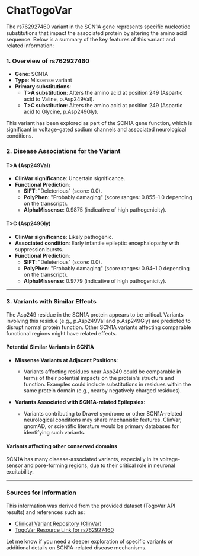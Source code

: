 # ChatTogoVar

The rs762927460 variant in the SCN1A gene represents specific nucleotide substitutions that impact the associated protein by altering the amino acid sequence. Below is a summary of the key features of this variant and related information:

### 1. Overview of rs762927460
- **Gene**: SCN1A
- **Type**: Missense variant
- **Primary substitutions**: 
  - **T>A substitution**: Alters the amino acid at position 249 (Aspartic acid to Valine, p.Asp249Val).
  - **T>C substitution**: Alters the amino acid at position 249 (Aspartic acid to Glycine, p.Asp249Gly).
  
This variant has been explored as part of the SCN1A gene function, which is significant in voltage-gated sodium channels and associated neurological conditions.

### 2. Disease Associations for the Variant
#### T>A (Asp249Val)
- **ClinVar significance**: Uncertain significance.
- **Functional Prediction**:
  - **SIFT**: "Deleterious" (score: 0.0).
  - **PolyPhen**: "Probably damaging" (score ranges: 0.855–1.0 depending on the transcript).
  - **AlphaMissense**: 0.9875 (indicative of high pathogenicity).

#### T>C (Asp249Gly)
- **ClinVar significance**: Likely pathogenic.
- **Associated condition**: Early infantile epileptic encephalopathy with suppression bursts.
- **Functional Prediction**:
  - **SIFT**: "Deleterious" (score: 0.0).
  - **PolyPhen**: "Probably damaging" (score ranges: 0.94–1.0 depending on the transcript).
  - **AlphaMissense**: 0.9779 (indicative of high pathogenicity).

---

### 3. Variants with Similar Effects
The Asp249 residue in the SCN1A protein appears to be critical. Variants involving this residue (e.g., p.Asp249Val and p.Asp249Gly) are predicted to disrupt normal protein function. Other SCN1A variants affecting comparable functional regions might have related effects. 

#### Potential Similar Variants in SCN1A
- **Missense Variants at Adjacent Positions**:
  - Variants affecting residues near Asp249 could be comparable in terms of their potential impacts on the protein's structure and function. Examples could include substitutions in residues within the same protein domain (e.g., nearby negatively charged residues).
  
- **Variants Associated with SCN1A-related Epilepsies**:
  - Variants contributing to Dravet syndrome or other SCN1A-related neurological conditions may share mechanistic features. ClinVar, gnomAD, or scientific literature would be primary databases for identifying such variants.

#### Variants affecting other conserved domains
SCN1A has many disease-associated variants, especially in its voltage-sensor and pore-forming regions, due to their critical role in neuronal excitability.

---

### Sources for Information
This information was derived from the provided dataset (TogoVar API results) and references such as:
- [Clinical Variant Repository (ClinVar)](https://www.ncbi.nlm.nih.gov/clinvar)
- [TogoVar Resource Link for rs762927460](https://togovar.biosciencedbc.jp/variant/rs762927460)

Let me know if you need a deeper exploration of specific variants or additional details on SCN1A-related disease mechanisms.
